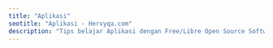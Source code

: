 ```yaml
---
title: "Aplikasi"
seotitle: "Aplikasi - Hervyqa.com"
description: "Tips belajar Aplikasi dengan Free/Libre Open Source Software."
---
```


